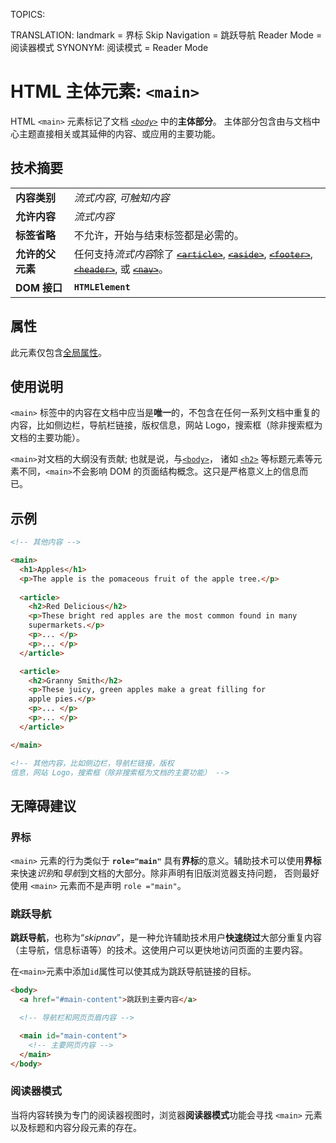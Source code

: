 TOPICS: <main>
TRANSLATION: landmark = 界标
             Skip Navigation = 跳跃导航
             Reader Mode = 阅读器模式
SYNONYM: 阅读模式 = Reader Mode

# HTML 主体元素: `<main>`

HTML `<main>` 元素标记了文档 *[`<body>`](/zh-hans/webfrontend/<body>/)* 中的**主体部分**。
主体部分包含由与文档中心主题直接相关或其延伸的内容、或应用的主要功能。

## 技术摘要

| | |
| :-- | :-- |
| **内容类别** | *流式内容*, *可触知内容* |
| **允许内容** | *流式内容* |
| **标签省略** | 不允许，开始与结束标签都是必需的。|
| **允许的父元素** | 任何支持*流式内容*除了 ~~[`<article>`](/zh-hans/webfrontend/<article>)~~, ~~[`<aside>`](/zh-hans/webfrontend/<aside>)~~, ~~[`<footer>`](/zh-hans/webfrontend/<footer>)~~, ~~[`<header>`](/zh-hans/webfrontend/<header>)~~, 或 ~~[`<nav>`](/zh-hans/webfrontend/<nav>)~~。 |
| **DOM 接口** | **`HTMLElement`** |

## 属性

此元素仅包含[全局属性](/zh-hans/webfrontend/HTML_Global_Attributes)。

## 使用说明

`<main>` 标签中的内容在文档中应当是**唯一**的，不包含在任何一系列文档中重复的内容，比如侧边栏，导航栏链接，版权信息，网站 Logo，搜索框（除非搜索框为文档的主要功能）。

`<main>`对文档的大纲没有贡献; 也就是说，与[`<body>`](/zh-hans/webfrontend/<body>/)，
诸如 [`<h2>`](/zh-hans/webfrontend/<h2>/) 等标题元素等元素不同，`<main>`不会影响 DOM 的页面结构概念。这只是严格意义上的信息而已。

## 示例

```html
<!-- 其他内容 -->

<main>
  <h1>Apples</h1>
  <p>The apple is the pomaceous fruit of the apple tree.</p>
  
  <article>
    <h2>Red Delicious</h2>
    <p>These bright red apples are the most common found in many
    supermarkets.</p>
    <p>... </p>
    <p>... </p>
  </article>

  <article>
    <h2>Granny Smith</h2>
    <p>These juicy, green apples make a great filling for
    apple pies.</p>
    <p>... </p>
    <p>... </p>
  </article>

</main>

<!-- 其他内容，比如侧边栏，导航栏链接，版权
信息，网站 Logo，搜索框（除非搜索框为文档的主要功能） -->
```

## 无障碍建议

### 界标

`<main>` 元素的行为类似于 **`role="main"`** 具有**界标**的意义。辅助技术可以使用**界标**来快速*识别*和*导航*到文档的大部分。除非声明有旧版浏览器支持问题，
否则最好使用 `<main>` 元素而不是声明 `role ="main"`。

### 跳跃导航

**跳跃导航**，也称为“*skipnav*”，是一种允许辅助技术用户**快速绕过**大部分重复内容（主导航，信息标语等）的技术。这使用户可以更快地访问页面的主要内容。

在`<main>`元素中添加`id`属性可以使其成为跳跃导航链接的目标。

```html
<body>
  <a href="#main-content">跳跃到主要内容</a>

  <!-- 导航栏和网页页眉内容 -->

  <main id="main-content">
    <!-- 主要网页内容 -->
  </main>
</body>
```

### 阅读器模式

当将内容转换为专门的阅读器视图时，浏览器**阅读器模式**功能会寻找 `<main>` 元素以及标题和内容分段元素的存在。

